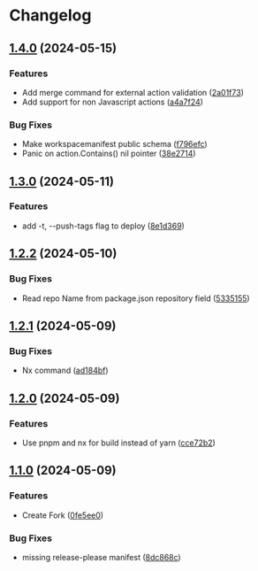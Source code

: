 # Changelog

## [1.4.0](https://github.com/vincenthsh/gamma/compare/v1.3.0...v1.4.0) (2024-05-15)


### Features

* Add merge command for external action validation ([2a01f73](https://github.com/vincenthsh/gamma/commit/2a01f73de7817f2c416dbe8120b7886bfd0157b2))
* Add support for non Javascript actions ([a4a7f24](https://github.com/vincenthsh/gamma/commit/a4a7f2481f67c6d26b58ffe6f9e7f773d2f4e341))


### Bug Fixes

* Make workspacemanifest public schema ([f796efc](https://github.com/vincenthsh/gamma/commit/f796efcc37e4979973c226975d6de156dce21467))
* Panic on action.Contains() nil pointer ([38e2714](https://github.com/vincenthsh/gamma/commit/38e2714b5c8652422c1b02737c657a37ac3f6976))

## [1.3.0](https://github.com/vincenthsh/gamma/compare/v1.2.2...v1.3.0) (2024-05-11)


### Features

* add -t, --push-tags flag to deploy ([8e1d369](https://github.com/vincenthsh/gamma/commit/8e1d3699ef4e708222e648db6c807c7a712f7a9e))

## [1.2.2](https://github.com/vincenthsh/gamma/compare/v1.2.1...v1.2.2) (2024-05-10)


### Bug Fixes

* Read repo Name from package.json repository field ([5335155](https://github.com/vincenthsh/gamma/commit/5335155a2b8f12b6388dd94d37c39ea402d69b5c))

## [1.2.1](https://github.com/vincenthsh/gamma/compare/v1.2.0...v1.2.1) (2024-05-09)


### Bug Fixes

* Nx command ([ad184bf](https://github.com/vincenthsh/gamma/commit/ad184bfd262eb335c6e2e5d2d7c7aa6187069b2b))

## [1.2.0](https://github.com/vincenthsh/gamma/compare/v1.1.0...v1.2.0) (2024-05-09)


### Features

* Use pnpm and nx for build instead of yarn ([cce72b2](https://github.com/vincenthsh/gamma/commit/cce72b24e29abb1722baba018d38f572b63d3269))

## [1.1.0](https://github.com/vincenthsh/gamma/compare/v1.0.1...v1.1.0) (2024-05-09)


### Features

* Create Fork ([0fe5ee0](https://github.com/vincenthsh/gamma/commit/0fe5ee0ce0cd0b2752c2add0c90c59a36a5e42d5))


### Bug Fixes

* missing release-please manifest ([8dc868c](https://github.com/vincenthsh/gamma/commit/8dc868cdcc844fcf99576a9d0640d3f7bd9e5a60))

